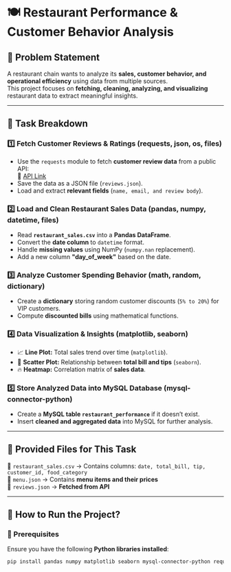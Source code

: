 # 🍽️ Restaurant Performance & Customer Behavior Analysis  

## **📝 Problem Statement**  
A restaurant chain wants to analyze its **sales, customer behavior, and operational efficiency** using data from multiple sources.  
This project focuses on **fetching, cleaning, analyzing, and visualizing** restaurant data to extract meaningful insights.  

---

## **🔹 Task Breakdown**  

### **1️⃣ Fetch Customer Reviews & Ratings (requests, json, os, files)**  
- Use the `requests` module to fetch **customer review data** from a public API:  
  🔗 [API Link](https://jsonplaceholder.typicode.com/comments)  
- Save the data as a JSON file (`reviews.json`).  
- Load and extract **relevant fields** (`name, email, and review body`).  

### **2️⃣ Load and Clean Restaurant Sales Data (pandas, numpy, datetime, files)**  
- Read **`restaurant_sales.csv`** into a **Pandas DataFrame**.  
- Convert the **date column** to `datetime` format.  
- Handle **missing values** using NumPy (`numpy.nan` replacement).  
- Add a new column **"day_of_week"** based on the date.  

### **3️⃣ Analyze Customer Spending Behavior (math, random, dictionary)**  
- Create a **dictionary** storing random customer discounts (`5% to 20%`) for VIP customers.  
- Compute **discounted bills** using mathematical functions.  

### **4️⃣ Data Visualization & Insights (matplotlib, seaborn)**  
- 📈 **Line Plot:** Total sales trend over time (`matplotlib`).  
- 🔹 **Scatter Plot:** Relationship between **total bill and tips** (`seaborn`).  
- 🔥 **Heatmap:** Correlation matrix of **sales data**.  

### **5️⃣ Store Analyzed Data into MySQL Database (mysql-connector-python)**  
- Create a **MySQL table `restaurant_performance`** if it doesn’t exist.  
- Insert **cleaned and aggregated data** into MySQL for further analysis.  

---

## **📂 Provided Files for This Task**  
📌 `restaurant_sales.csv` → Contains columns: `date, total_bill, tip, customer_id, food_category`  
📌 `menu.json` → Contains **menu items and their prices**  
📌 `reviews.json` → **Fetched from API**  

---

## **🚀 How to Run the Project?**  

### **🔹 Prerequisites**  
Ensure you have the following **Python libraries installed**:  
```bash
pip install pandas numpy matplotlib seaborn mysql-connector-python requests
